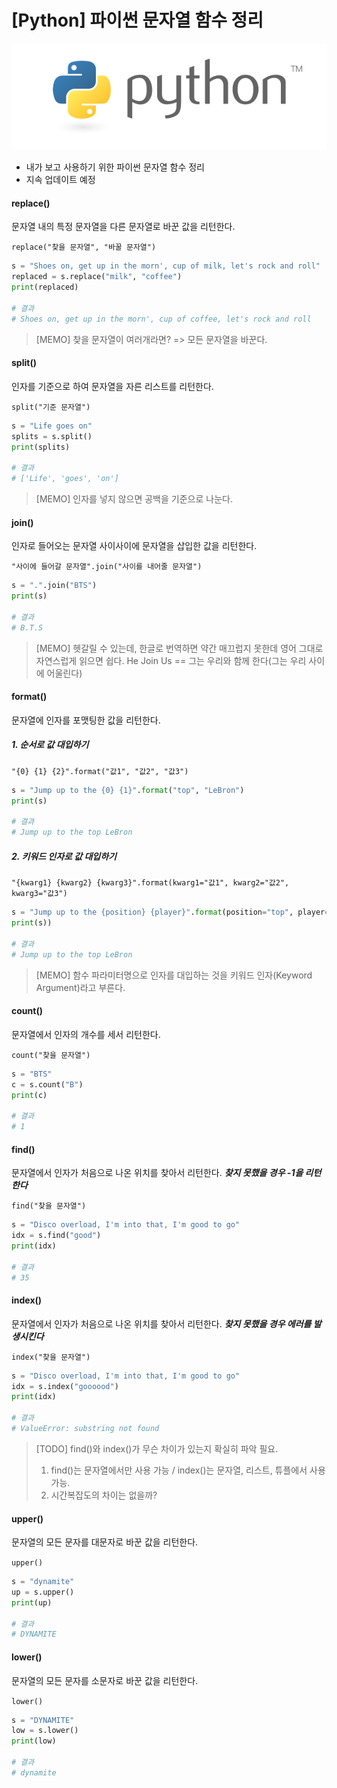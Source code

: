 # [Python] 파이썬 문자열 함수 정리

![Python Logo](./image.png)
<!-- [##_Image|kage@4OxfM/btq0fkq18Ov/FXiejhak0PnV8bcAXsMLK1/img.png|alignCenter|width="100%"|_##] -->

- 내가 보고 사용하기 위한 파이썬 문자열 함수 정리
- 지속 업데이트 예정


#### replace()

문자열 내의 특정 문자열을 다른 문자열로 바꾼 값을 리턴한다.

`replace("찾을 문자열", "바꿀 문자열")`

```python
s = "Shoes on, get up in the morn', cup of milk, let's rock and roll"
replaced = s.replace("milk", "coffee")
print(replaced)

# 결과
# Shoes on, get up in the morn', cup of coffee, let's rock and roll
```

> [MEMO]
> 찾을 문자열이 여러개라면?
> => 모든 문자열을 바꾼다.


#### split()

인자를 기준으로 하여 문자열을 자른 리스트를 리턴한다.

`split("기준 문자열")`
```python
s = "Life goes on"
splits = s.split()
print(splits)

# 결과
# ['Life', 'goes', 'on']
```

> [MEMO]
> 인자를 넣지 않으면 공백을 기준으로 나눈다.


#### join()

인자로 들어오는 문자열 사이사이에 문자열을 삽입한 값을 리턴한다.

`"사이에 들어갈 문자열".join("사이를 내어줄 문자열")`

```python
s = ".".join("BTS")
print(s)

# 결과
# B.T.S
```

> [MEMO]
> 헷갈릴 수 있는데, 한글로 번역하면 약간 매끄럽지 못한데 영어 그대로 자연스럽게 읽으면 쉽다.
> He Join Us == 그는 우리와 함께 한다(그는 우리 사이에 어울린다)

#### format()

문자열에 인자를 포맷팅한 값을 리턴한다.

##### 1. 순서로 값 대입하기

`"{0} {1} {2}".format("값1", "값2", "값3")`

```python
s = "Jump up to the {0} {1}".format("top", "LeBron")
print(s)

# 결과
# Jump up to the top LeBron
```

##### 2. 키워드 인자로 값 대입하기

`"{kwarg1} {kwarg2} {kwarg3}".format(kwarg1="값1", kwarg2="값2", kwarg3="값3")`

```python
s = "Jump up to the {position} {player}".format(position="top", player="LeBron")
print(s))

# 결과
# Jump up to the top LeBron
```

> [MEMO]
> 함수 파라미터명으로 인자를 대입하는 것을 키워드 인자(Keyword Argument)라고 부른다.


#### count()

문자열에서 인자의 개수를 세서 리턴한다.


`count("찾을 문자열")`

```python
s = "BTS"
c = s.count("B")
print(c)

# 결과
# 1
```


#### find()

문자열에서 인자가 처음으로 나온 위치를 찾아서 리턴한다.
***찾지 못했을 경우 -1을 리턴한다***

`find("찾을 문자열")`

```python
s = "Disco overload, I'm into that, I'm good to go"
idx = s.find("good")
print(idx)

# 결과
# 35
```


#### index()

문자열에서 인자가 처음으로 나온 위치를 찾아서 리턴한다.
***찾지 못했을 경우 에러를 발생시킨다***

`index("찾을 문자열")`

```python
s = "Disco overload, I'm into that, I'm good to go"
idx = s.index("goooood")
print(idx)

# 결과
# ValueError: substring not found
```

> [TODO]
> find()와 index()가 무슨 차이가 있는지 확실히 파악 필요.
> 1) find()는 문자열에서만 사용 가능 / index()는 문자열, 리스트, 튜플에서 사용 가능. 
> 2) 시간복잡도의 차이는 없을까?


#### upper()

문자열의 모든 문자를 대문자로 바꾼 값을 리턴한다.

`upper()`

```python
s = "dynamite"
up = s.upper()
print(up)

# 결과
# DYNAMITE
```

#### lower()

문자열의 모든 문자를 소문자로 바꾼 값을 리턴한다.

`lower()`

```python
s = "DYNAMITE"
low = s.lower()
print(low)

# 결과
# dynamite
```



<!-- 

#### strip()
#### rstrip()
#### lstrip()

-->